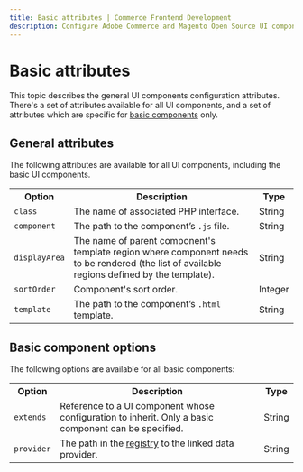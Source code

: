 ```yaml
---
title: Basic attributes | Commerce Frontend Development
description: Configure Adobe Commerce and Magento Open Source UI components and integrate them with other components.
---
```


# Basic attributes

This topic describes the general UI components configuration attributes. There's a set of attributes available for all UI components, and a set of attributes which are specific for [basic components](index.md#general-structure) only.

## General attributes

The following attributes are available for all UI components, including the basic UI components.

<table>
  <tr>
    <th>Option </th>
    <th>Description</th>
    <th>Type</th>
  </tr>
  <tr>
    <td><code>class</code></td>
    <td>The name of associated PHP interface.</td>
    <td>String</td>
  </tr>
  <tr>
    <td><code>component</code></td>
    <td>The path to the component’s <code>.js</code> file.</td>
    <td>String</td>
  </tr>
  <tr>
    <td><code>displayArea</code></td>
    <td>The name of parent component's template region where component needs to be rendered (the list of available regions defined by the template).</td>
    <td>String</td>
  </tr>
  <tr>
    <td><code>sortOrder</code></td>
    <td>Component's sort order.</td>
    <td>Integer</td>
  </tr>
  <tr>
    <td><code>template</code></td>
    <td>The path to the component’s <code>.html</code> template.</td>
    <td>String</td>
  </tr>
</table>

## Basic component options

The following options are available for all basic components:

<table>
  <tr>
    <th>Option </th>
    <th>Description</th>
    <th>Type</th>
  </tr>
  <tr>
    <td><code>extends</code></td>
    <td>Reference to a UI component whose configuration to inherit. Only a basic component can be specified.</td>
    <td>String</td>
  </tr>
  <tr>
    <td><code>provider</code></td>
    <td>The path in the <a href="concepts/registry.md">registry</a> to the linked data provider.</td>
    <td>String</td>
  </tr>
</table>
